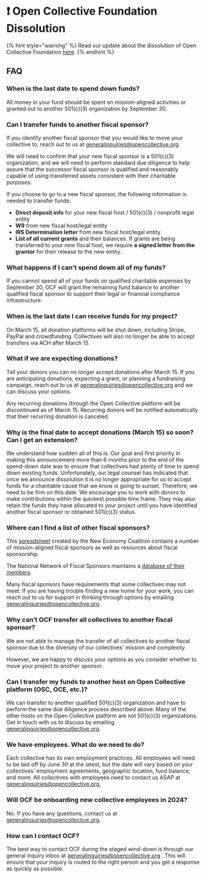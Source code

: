 # ❗ Open Collective Foundation Dissolution

{% hint style="warning" %}
Read our update about the dissolution of Open Collective Foundation [here](https://opencollective.com/foundation/updates/announcement-we-are-dissolving-open-collective-foundation-at-the-end-of-this-year).
{% endhint %}

## FAQ

### When is the last date to spend down funds?

All money in your fund should be spent on mission-aligned activities or granted out to another 501(c)(3) organization by September 30.

### Can I transfer funds to another fiscal sponsor?&#x20;

If you identify another fiscal sponsor that you would like to move your collective to, reach out to us at generalinquiries@opencollective.org.&#x20;

We will need to confirm that your new fiscal sponsor is a 501(c)(3) organization, and we will need to perform standard due diligence to help assure that the successor fiscal sponsor is qualified and reasonably capable of using transferred assets consistent with their charitable purposes.

If you choose to go to a new fiscal sponsor, the following information is needed to transfer funds:&#x20;

* **Direct deposit info** for your new fiscal host / 501(c)(3) / nonprofit legal entity&#x20;
* **W9** from new fiscal host/legal entity&#x20;
* **IRS Determination letter** from new fiscal host/legal entity&#x20;
* **List of all current grants** and their balances. If grants are being transferred to your new fiscal host, we require **a signed letter from the grantor** for their release to the new entity.

### What happens if I can’t spend down all of my funds?

If you cannot spend all of your funds on qualified charitable expenses by September 30, OCF will grant the remaining fund balance to another qualified fiscal sponsor to support their legal or financial compliance infrastructure.

### When is the last date I can receive funds for my project?

On March 15, all donation platforms will be shut down, including Stripe, PayPal and crowdfunding. Collectives will also no longer be able to accept transfers via ACH after March 15.

### What if we are expecting donations?&#x20;

Tell your donors you can no longer accept donations after March 15. If you are anticipating donations, expecting a grant, or planning a fundraising campaign, reach out to us at generalinquiries@opencollective.org and we can discuss your options.&#x20;

Any recurring donations through the Open Collective platform will be discontinued as of March 15. Recurring donors will be notified automatically that their recurring donation is canceled.

### Why is the final date to accept donations (March 15) so soon? Can I get an extension?

We understand how sudden all of this is. Our goal and first priority in making this announcement more than 6 months prior to the end of the spend-down date was to ensure that collectives had plenty of time to spend down existing funds. Unfortunately, our legal counsel has indicated that once we announce dissolution it is no longer appropriate for us to accept funds for a charitable cause that we know is going to sunset. Therefore, we need to be firm on this date. We encourage you to work with donors to make contributions within the quickest possible time frame. They may also retain the funds they have allocated to your project until you have identified another fiscal sponsor or obtained 501(c)(3) status.

### Where can I find a list of other fiscal sponsors?

This [spreadsheet](https://airtable.com/appQVOmXysA863DDc/shrdjThde0Xteoabu/tblwopS490Qylth3g/viwi6ALAi325gE0Gb) created by the New Economy Coalition contains a number of mission-aligned fiscal sponsors as well as resources about fiscal sponsorship.

The National Network of Fiscal Sponsors maintains a [database of their members](https://www.fiscalsponsors.org/member-directory).

Many fiscal sponsors have requirements that some collectives may not meet. If you are having trouble finding a new home for your work, you can reach out to us for support in thinking through options by emailing [generalinquiries@opencollective.org](mailto:generalinquiries@opencollective.org).

### Why can’t OCF transfer all collectives to another fiscal sponsor?

We are not able to manage the transfer of all collectives to another fiscal sponsor due to the diversity of our collectives’ mission and complexity.

However, we are happy to discuss your options as you consider whether to move your project to another sponsor.

### Can I transfer my funds to another host on Open Collective platform (OSC, OCE, etc.)?

We can transfer to another qualified 501(c)(3) organization and have to perform the same due diligence process described above. Many of the other hosts on the Open Collective platform are not 501(c)(3) organizations. Get in touch with us to discuss by emailing [generalinquiries@opencollective.org](mailto:generalinquiries@opencollective.org).

### We have employees. What do we need to do?

Each collective has its own employment practices. All employees will need to be laid off by June 30 at the latest, but the date will vary based on your collectives’ employment agreements, geographic location, fund balance, and more. All collectives with employees need to contact us ASAP at [generalinquiries@opencollective.org.](mailto:generalinquiries@opencollective.org)

### Will OCF be onboarding new collective employees in 2024?

No. If you have any questions, contact us at [generalinquiries@opencollective.org](mailto:generalinquiries@opencollective.org).

### How can I contact OCF?

The best way to contact OCF during the staged wind-down is through our general inquiry inbox at [generalinquiries@opencollective.org](mailto:generalinquiries@opencollective.org) . This will ensure that your inquiry is routed to the right person and you get a response as quickly as possible.
